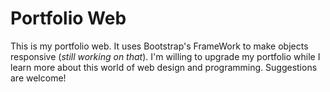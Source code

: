 # Portfolio Web
This is my portfolio web. It uses Bootstrap's FrameWork to make objects responsive (_still working on that_).
I'm willing to upgrade my portfolio while I learn more about this world of web design and programming. Suggestions are welcome!
